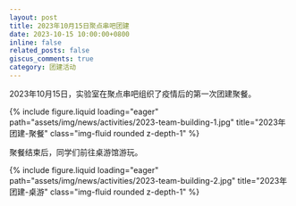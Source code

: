 ```yaml
---
layout: post
title: 2023年10月15日聚点串吧团建
date: 2023-10-15 10:00:00+0800
inline: false
related_posts: false
giscus_comments: true
category: 团建活动
---
```


2023年10月15日，实验室在聚点串吧组织了疫情后的第一次团建聚餐。

{% include figure.liquid loading="eager" path="assets/img/news/activities/2023-team-building-1.jpg" title="2023年团建-聚餐" class="img-fluid rounded z-depth-1" %}

聚餐结束后，同学们前往桌游馆游玩。

{% include figure.liquid loading="eager" path="assets/img/news/activities/2023-team-building-2.jpg" title="2023年团建-桌游" class="img-fluid rounded z-depth-1" %}

